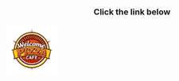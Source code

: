 <h3 style="text-align:center;">Click the link below</h3>
<a href="https://drive.google.com/file/d/1D0swmrbW2vEMFfoKP_xhP1b19IdixZ8j/view?usp=sharing" target="_blank" style="text-align:center;"><img src="./common/welcome.png" style="width:20%; height:auto; text-align:center;"/></a>
